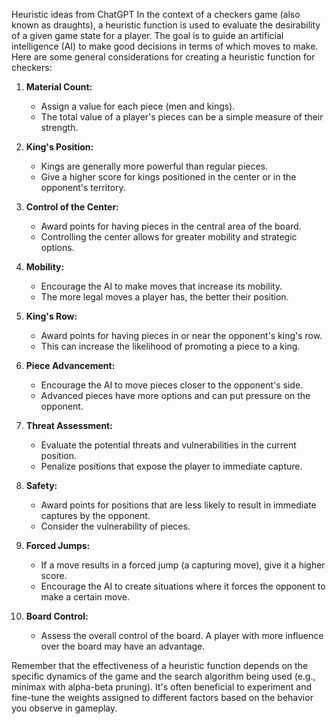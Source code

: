 Heuristic ideas from ChatGPT
In the context of a checkers game (also known as draughts), a heuristic function is used to evaluate the desirability of a given game state for a player. The goal is to guide an artificial intelligence (AI) to make good decisions in terms of which moves to make. Here are some general considerations for creating a heuristic function for checkers:

1. **Material Count:**

   - Assign a value for each piece (men and kings).
   - The total value of a player's pieces can be a simple measure of their strength.

2. **King's Position:**

   - Kings are generally more powerful than regular pieces.
   - Give a higher score for kings positioned in the center or in the opponent's territory.

3. **Control of the Center:**

   - Award points for having pieces in the central area of the board.
   - Controlling the center allows for greater mobility and strategic options.

4. **Mobility:**

   - Encourage the AI to make moves that increase its mobility.
   - The more legal moves a player has, the better their position.

5. **King's Row:**

   - Award points for having pieces in or near the opponent's king's row.
   - This can increase the likelihood of promoting a piece to a king.

6. **Piece Advancement:**

   - Encourage the AI to move pieces closer to the opponent's side.
   - Advanced pieces have more options and can put pressure on the opponent.

7. **Threat Assessment:**

   - Evaluate the potential threats and vulnerabilities in the current position.
   - Penalize positions that expose the player to immediate capture.

8. **Safety:**

   - Award points for positions that are less likely to result in immediate captures by the opponent.
   - Consider the vulnerability of pieces.

9. **Forced Jumps:**

   - If a move results in a forced jump (a capturing move), give it a higher score.
   - Encourage the AI to create situations where it forces the opponent to make a certain move.

10. **Board Control:**
    - Assess the overall control of the board. A player with more influence over the board may have an advantage.

Remember that the effectiveness of a heuristic function depends on the specific dynamics of the game and the search algorithm being used (e.g., minimax with alpha-beta pruning). It's often beneficial to experiment and fine-tune the weights assigned to different factors based on the behavior you observe in gameplay.
